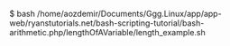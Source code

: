 $ bash /home/aozdemir/Documents/Ggg.Linux/app/app-web/ryanstutorials.net/bash-scripting-tutorial/bash-arithmetic.php/lengthOfAVariable/length_example.sh